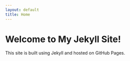 ```yaml
---
layout: default
title: Home
---
```

# Welcome to My Jekyll Site!

This site is built using Jekyll and hosted on GitHub Pages.

